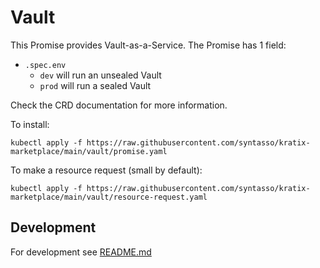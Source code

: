 # Vault

This Promise provides Vault-as-a-Service. The Promise has 1 field:
* `.spec.env`
  * `dev` will run an unsealed Vault 
  * `prod` will run a sealed Vault


Check the CRD documentation for more information.

To install:
```
kubectl apply -f https://raw.githubusercontent.com/syntasso/kratix-marketplace/main/vault/promise.yaml
```

To make a resource request (small by default):
```
kubectl apply -f https://raw.githubusercontent.com/syntasso/kratix-marketplace/main/vault/resource-request.yaml
```

## Development

For development see [README.md](./internal/README.md)
